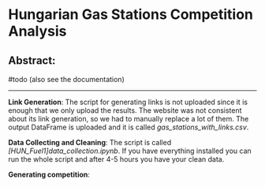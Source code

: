 # Hungarian Gas Stations Competition Analysis

Abstract:
---

#todo (also see the documentation)

---
**Link Generation**: The script for generating links is not uploaded since it is enough that we only upload the results. The website was not consistent about its link generation, so we had to manually replace a lot of them. The output DataFrame is uploaded and it is called *gas_stations_with_links.csv*.

**Data Collecting and Cleaning**: The script is called *[HUN_Fuel1]data_collection.ipynb*. If you have everything installed you can run the whole script and after 4-5 hours you have your clean data.

**Generating competition**:
